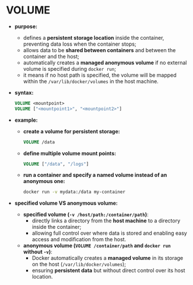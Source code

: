 # VOLUME

- **purpose:**
  - defines a **persistent storage location** inside the container, preventing data loss when the container stops;
  - allows data to be **shared between containers** and between the container and the host;
  - automatically creates a **managed anonymous volume** if no external volume is specified during `docker run`;
  - it means if no host path is specified, the volume will be mapped within the `/var/lib/docker/volumes` in the host machine.

- **syntax:**

    ```dockerfile
    VOLUME <mountpoint>
    VOLUME ["<mountpoint1>", "<mountpoint2>"]
    ```

- **example:**
  - **create a volume for persistent storage:**
  
    ```dockerfile
    VOLUME /data
    ```
  - **define multiple volume mount points:**
  
    ```dockerfile
    VOLUME ["/data", "/logs"]
    ```
  - **run a container and specify a named volume instead of an anonymous one:**
  
    ```sh
    docker run -v mydata:/data my-container
    ```

- **specified volume VS anonymous volume:**
  - **specified volume (`-v /host/path:/container/path`)**: 
    - directly links a directory from the **host machine** to a directory inside the container; 
    - allowing full control over where data is stored and enabling easy access and modification from the host.
  - **anonymous volume (`VOLUME /container/path` and `docker run` without `-v`)**: 
    - Docker automatically creates a **managed volume** in its storage on the host (`/var/lib/docker/volumes`);
    - ensuring **persistent data** but without direct control over its host location.  
